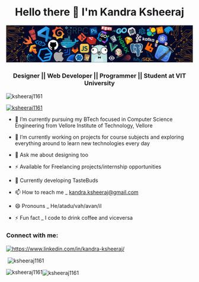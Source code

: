 <h1 align="center">Hello there 👋 I'm Kandra Ksheeraj</h1>

![](https://github.com/ksheeraj1161/ksheeraj1161/blob/main/header_.png)

<h3 align="center">Designer || Web Developer || Programmer || Student at VIT University</h3>

<p align="left"> <img src="https://komarev.com/ghpvc/?username=ksheeraj1161&label=Profile%20views&color=0e75b6&style=flat" alt="ksheeraj1161" /> </p>

<p align="left"> <a href="https://github.com/ryo-ma/github-profile-trophy"><img src="https://github-profile-trophy.vercel.app/?username=ksheeraj1161" alt="ksheeraj1161" /></a> </p>


  - 🔭 I’m currently pursuing my BTech focused in Computer Science Engineering from Vellore Institute of Technology, Vellore
  
  - 🌱 I’m currently working on projects for course subjects and exploring everything around to learn new technologies every day
  
  - 💬 Ask me about designing too
  
  - ⚡ Available for Freelancing projects/internship opportunities
  
  - 🍔 Currently developing TasteBuds
  
  - 📫 How to reach me _ kandra.ksheeraj@gmail.com
  
  - 😄 Pronouns _ He/atadu/vah/avan/il
  
  - ⚡ Fun fact _ I code to drink coffee and viceversa
  
<h3 align="left">Connect with me:</h3>
<p align="left">
<a href="https://www.linkedin.com/in/kandra-ksheeraj/" target="blank"><img align="center" src="https://cdn.jsdelivr.net/npm/simple-icons@3.0.1/icons/linkedin.svg" alt="https://www.linkedin.com/in/kandra-ksheeraj/" height="30" width="40" /></a>


<p>&nbsp;<img align="center" src="https://github-readme-stats.vercel.app/api?username=ksheeraj1161&show_icons=true&locale=en" alt="ksheeraj1161" /></p>

<p><img align="left" src="https://github-readme-stats.vercel.app/api/top-langs?username=ksheeraj1161&show_icons=true&locale=en&layout=compact" alt="ksheeraj1161" /></p>

<p><img align="center" src="https://github-readme-streak-stats.herokuapp.com/?user=ksheeraj1161&" alt="ksheeraj1161" /></p>



